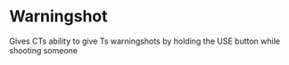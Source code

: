 # Warningshot
Gives CTs ability to give Ts warningshots by holding the USE button while shooting someone
